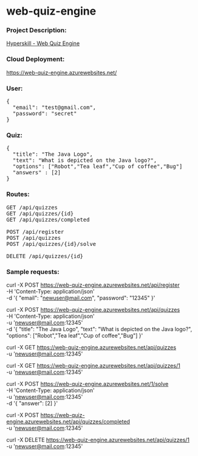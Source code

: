 # web-quiz-engine

### Project Description:
[Hyperskill - Web Quiz Engine](https://hyperskill.org/projects/91?track=1)

### Cloud Deployment:
https://web-quiz-engine.azurewebsites.net/

### User:
<pre>
{
  "email": "test@gmail.com",
  "password": "secret"
}
</pre>

### Quiz:
<pre>
{  
  "title": "The Java Logo",  
  "text": "What is depicted on the Java logo?",  
  "options": ["Robot","Tea leaf","Cup of coffee","Bug"]  
  "answers" : [2]
}
</pre>

### Routes:
<pre>
GET /api/quizzes  
GET /api/quizzes/{id}  
GET /api/quizzes/completed  

POST /api/register
POST /api/quizzes  
POST /api/quizzes/{id}/solve  

DELETE /api/quizzes/{id}
</pre>


### Sample requests:
curl -X POST https://web-quiz-engine.azurewebsites.net/api/register \
     -H 'Content-Type: application/json' \
     -d '{
          "email": "newuser@mail.com",
          "password": "12345"
        }'

curl -X POST https://web-quiz-engine.azurewebsites.net/api/quizzes \
     -H 'Content-Type: application/json' \
     -u 'newuser@mail.com:12345' \
     -d '{
           "title": "The Java Logo",
           "text": "What is depicted on the Java logo?",
           "options": ["Robot","Tea leaf","Cup of coffee","Bug"]
         }'

curl -X GET https://web-quiz-engine.azurewebsites.net/api/quizzes \
     -u 'newuser@mail.com:12345'

curl -X GET https://web-quiz-engine.azurewebsites.net/api/quizzes/1 \
     -u 'newuser@mail.com:12345'

curl -X POST https://web-quiz-engine.azurewebsites.net/1/solve \
     -H 'Content-Type: application/json' \
     -u 'newuser@mail.com:12345' \
     -d '{
           "answer": [2]
         }'

curl -X POST https://web-quiz-engine.azurewebsites.net/api/quizzes/completed \
     -u 'newuser@mail.com:12345'

curl -X DELETE https://web-quiz-engine.azurewebsites.net/api/quizzes/1 \
     -u 'newuser@mail.com:12345'


